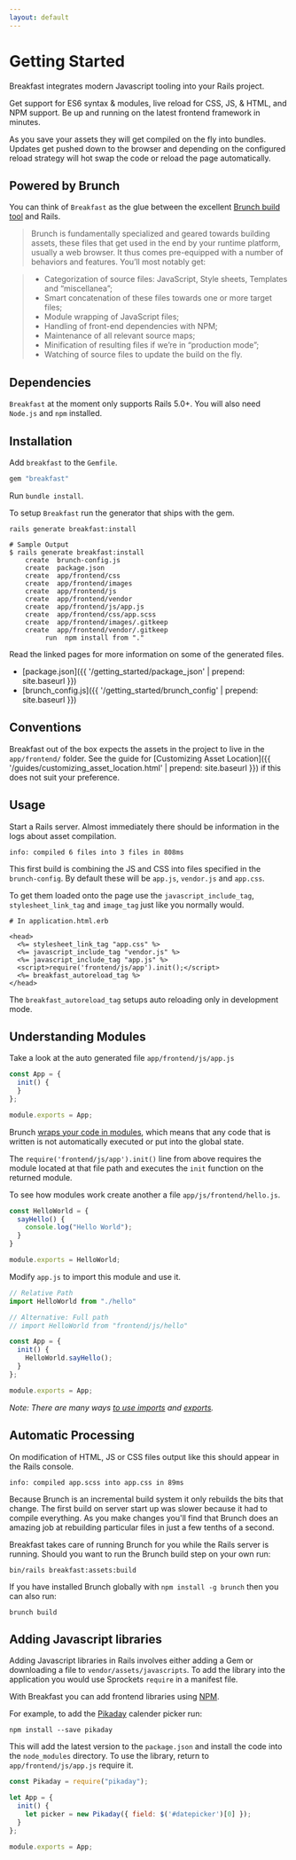 ```yaml
---
layout: default
---
```


# Getting Started
Breakfast integrates modern Javascript tooling into your Rails project.

Get support for ES6 syntax & modules, live reload for CSS, JS, & HTML, and NPM
support. Be up and running on the latest frontend framework in minutes.

As you save your assets they will get compiled on the fly into bundles. Updates
get pushed down to the browser and depending on the configured reload strategy
will hot swap the code or reload the page automatically.


## Powered by Brunch
You can think of `Breakfast` as the glue between the excellent [Brunch build
tool](http://brunch.io/) and Rails. 

> Brunch is fundamentally specialized and geared towards building assets, these
files that get used in the end by your runtime platform, usually a web browser.
It thus comes pre-equipped with a number of behaviors and features. You’ll most
notably get:

> - Categorization of source files: JavaScript, Style sheets, Templates and
“miscellanea”;
> - Smart concatenation of these files towards one or more target files;
> - Module wrapping of JavaScript files;
> - Handling of front-end dependencies with NPM;
> - Maintenance of all relevant source maps;
> - Minification of resulting files if we’re in “production mode”;
> - Watching of source files to update the build on the fly.

## Dependencies

`Breakfast` at the moment only supports Rails 5.0+. You will also need `Node.js`
and `npm` installed.


## Installation

Add `breakfast` to the `Gemfile`.

~~~ruby
gem "breakfast"
~~~

Run `bundle install`.

To setup `Breakfast` run the generator that ships with the gem.

~~~
rails generate breakfast:install
~~~

~~~
# Sample Output 
$ rails generate breakfast:install
	create  brunch-config.js
	create  package.json
	create  app/frontend/css
	create  app/frontend/images
	create  app/frontend/js
	create  app/frontend/vendor
	create  app/frontend/js/app.js
	create  app/frontend/css/app.scss
	create  app/frontend/images/.gitkeep
	create  app/frontend/vendor/.gitkeep
		 run  npm install from "."
~~~

Read the linked pages for more information on some of the generated files.

* [package.json]({{ '/getting_started/package_json' | prepend: site.baseurl }})
* [brunch_config.js]({{ '/getting_started/brunch_config' | prepend: site.baseurl }})

## Conventions
Breakfast out of the box expects the assets in the project to live in the
`app/frontend/` folder. See the guide for [Customizing Asset Location]({{ '/guides/customizing_asset_location.html' | prepend: site.baseurl }})
if this does not suit your preference.

## Usage

Start a Rails server. Almost immediately there should be information in the logs
about asset compilation.

~~~
info: compiled 6 files into 3 files in 808ms
~~~

This first build is combining the JS and CSS into files specified in the
`brunch-config`. By default these will be `app.js`, `vendor.js` and `app.css`.

To get them loaded onto the page use the `javascript_include_tag`,
`stylesheet_link_tag` and `image_tag` just like you normally would.

~~~erb
# In application.html.erb

<head>
  <%= stylesheet_link_tag "app.css" %>
  <%= javascript_include_tag "vendor.js" %>
  <%= javascript_include_tag "app.js" %>
  <script>require('frontend/js/app').init();</script>
  <%= breakfast_autoreload_tag %>
</head>
~~~
The `breakfast_autoreload_tag` setups auto reloading only in development mode.

## Understanding Modules

Take a look at the auto generated file `app/frontend/js/app.js`

~~~javascript
const App = {
  init() {
  }
};

module.exports = App;
~~~

Brunch [wraps your code in modules](https://github.com/brunch/brunch-guide/blob/master/content/en/chapter03-conventions-and-defaults.md#commonjs-module-wrapping),
which means that any code that is written is not automatically executed or put
into the global state.

The `require('frontend/js/app').init()` line from above requires the
module located at that file path and executes the `init` function on the
returned module.

To see how modules work create another a file `app/js/frontend/hello.js`.

~~~javascript
const HelloWorld = {
  sayHello() {
    console.log("Hello World");
  }
}

module.exports = HelloWorld;
~~~

Modify `app.js` to import this module and use it.

~~~javascript
// Relative Path
import HelloWorld from "./hello"

// Alternative: Full path
// import HelloWorld from "frontend/js/hello"

const App = {
  init() {
    HelloWorld.sayHello();
  }
};

module.exports = App;
~~~

_Note: There are many ways [to use
imports](https://developer.mozilla.org/en-US/docs/Web/JavaScript/Reference/Statements/import)
and
[exports](https://developer.mozilla.org/en-US/docs/Web/JavaScript/Reference/Statements/export)._


## Automatic Processing

On modification of HTML, JS or CSS files output like this should appear in the
Rails console.

~~~
info: compiled app.scss into app.css in 89ms
~~~

Because Brunch is an incremental build system it only rebuilds the bits that
change. The first build on server start up was slower because it had to compile
everything. As you make changes you'll find that Brunch does an amazing job at
rebuilding particular files in just a few tenths of a second.

Breakfast takes care of running Brunch for you while the Rails server is
running. Should you want to run the Brunch build step on your own run:

~~~
bin/rails breakfast:assets:build
~~~

If you have installed Brunch globally with `npm install -g brunch` then you
can also run:

~~~
brunch build
~~~

## Adding Javascript libraries
Adding Javascript libraries in Rails involves either adding a Gem or downloading
a file to `vendor/assets/javascripts`. To add the library into the application
you would use Sprockets `require` in a manifest file.

With Breakfast you can add frontend libraries using
[NPM](https://www.npmjs.com/).

For example, to add the [Pikaday](https://www.npmjs.com/package/pikaday)
calender picker run:

~~~
npm install --save pikaday
~~~

This will add the latest version to the `package.json` and install the code into
the `node_modules` directory. To use the library, return to
`app/frontend/js/app.js` require it.


~~~javascript
const Pikaday = require("pikaday");

let App = {
  init() {
    let picker = new Pikaday({ field: $('#datepicker')[0] });
  }
};

module.exports = App;
~~~
